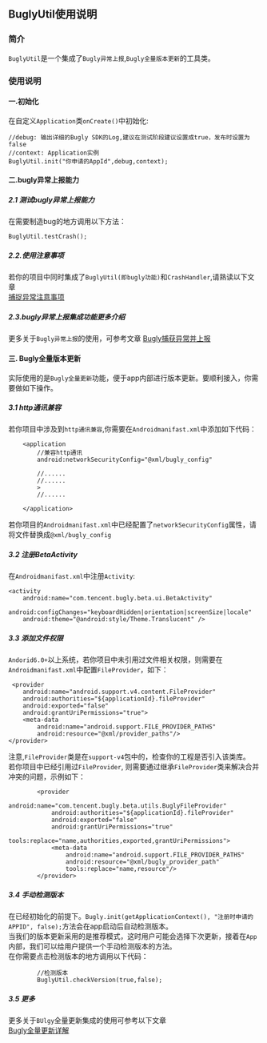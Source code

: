 ## BuglyUtil使用说明

### 简介
`BuglyUtil`是一个集成了`Bugly异常上报`,`Bugly全量版本更新`的工具类。

### 使用说明
#### 一.初始化
在自定义`Application`类`onCreate()`中初始化:
```
//debug: 输出详细的Bugly SDK的Log,建议在测试阶段建议设置成true，发布时设置为false
//context: Application实例
BuglyUtil.init("你申请的AppId",debug,context);
```
#### 二.bugly异常上报能力
##### 2.1 测试bugly异常上报能力
在需要制造bug的地方调用以下方法：
```
BuglyUtil.testCrash();
```
##### 2.2.使用注意事项
若你的项目中同时集成了`BuglyUtil(即bugly功能)`和`CrashHandler`,请熟读以下文章  
[捕捉异常注意事项](https://github.com/ShaoqiangPei/CrashPro/blob/master/read/%E6%8D%95%E6%8D%89%E5%BC%82%E5%B8%B8%E6%B3%A8%E6%84%8F%E4%BA%8B%E9%A1%B9.md)
##### 2.3.bugly异常上报集成功能更多介绍
更多关于`Bugly异常上报`的使用，可参考文章
[Bugly捕获异常并上报](https://www.jianshu.com/p/98ce4475736d)

#### 三. Bugly全量版本更新
实际使用的是`Bugly全量更新`功能，便于app内部进行版本更新。要顺利接入，你需要做如下操作。  
##### 3.1 http通讯兼容
若你项目中涉及到`http通讯兼容`,你需要在`Androidmanifast.xml`中添加如下代码：
```
    <application
        //兼容http通讯
        android:networkSecurityConfig="@xml/bugly_config"
        
        //......
        //......
        >
        //......

    </application>
```
若你项目的`Androidmanifast.xml`中已经配置了`networkSecurityConfig`属性，请将文件替换成`@xml/bugly_config`
##### 3.2 注册BetaActivity
在`Androidmanifast.xml`中注册`Activity`:
```
<activity
    android:name="com.tencent.bugly.beta.ui.BetaActivity"
    android:configChanges="keyboardHidden|orientation|screenSize|locale"
    android:theme="@android:style/Theme.Translucent" />
```
##### 3.3 添加文件权限
`Andorid6.0+`以上系统，若你项目中未引用过文件相关权限，则需要在`Androidmanifast.xml`中配置`FileProvider`，如下：
```
 <provider
    android:name="android.support.v4.content.FileProvider"
    android:authorities="${applicationId}.fileProvider"
    android:exported="false"
    android:grantUriPermissions="true">
    <meta-data
        android:name="android.support.FILE_PROVIDER_PATHS"
        android:resource="@xml/provider_paths"/>
</provider>
```
注意,`FileProvider`类是在`support-v4`包中的，检查你的工程是否引入该类库。  
若你项目中已经引用过`FileProvider`, 则需要通过继承`FileProvider`类来解决合并冲突的问题，示例如下：
```
        <provider
            android:name="com.tencent.bugly.beta.utils.BuglyFileProvider"
            android:authorities="${applicationId}.fileProvider"
            android:exported="false"
            android:grantUriPermissions="true"
            tools:replace="name,authorities,exported,grantUriPermissions">
            <meta-data
                android:name="android.support.FILE_PROVIDER_PATHS"
                android:resource="@xml/bugly_provider_path"
                tools:replace="name,resource"/>
        </provider>
```
##### 3.4 手动检测版本
在已经初始化的前提下。`Bugly.init(getApplicationContext(), "注册时申请的APPID", false);`方法会在app启动后自动检测版本。  
当我们的版本更新采用的是推荐模式，这时用户可能会选择下次更新，接着在`App`内部，我们可以给用户提供一个手动检测版本的方法。  
在你需要点击检测版本的地方调用以下代码：
```
        //检测版本
        BuglyUtil.checkVersion(true,false);
```
##### 3.5 更多
更多关于`BUlgy`全量更新集成的使用可参考以下文章  
[Bugly全量更新详解](https://www.jianshu.com/p/60c2a67da1c7)


